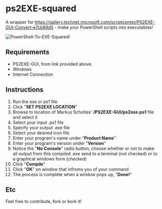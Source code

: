 # ps2EXE-squared
A wrapper for https://gallery.technet.microsoft.com/scriptcenter/PS2EXE-GUI-Convert-e7cb69d5 - make your PowerShell scripts into executables!

![PowerShell-To-EXE-Squared!](https://kek.gg/i/5tmHDL.png)

## Requirements
- PS2EXE-GUI, from link provided above.
- Windows
- Internet Connection

## Instructions
1. Run the exe or ps1 file
2. Click "**SET PS2EXE LOCATION**"
3. Browse to location of Markus Scholtes' **/PS2EXE-GUI/ps2exe.ps1** file and select it
4. Select your input .ps1 file
5. Specify your output .exe file
6. Select your desired icon file
7. Enter your program's name under "**Product Name**"
8. Enter your program's version under "**Version**"
9. Notice the "**No Console**" radio button; choose whether or not to make all output from this compiled .exe send to a terminal (not checked) or to a graphical windows form (checked)
10. Click "**Compile**"
11. Click "**OK**" on window that infroms you of your command
12. The process is complete when a window pops up, "**Done!**"

## Etc
Feel free to contribute, fork or bork it!
